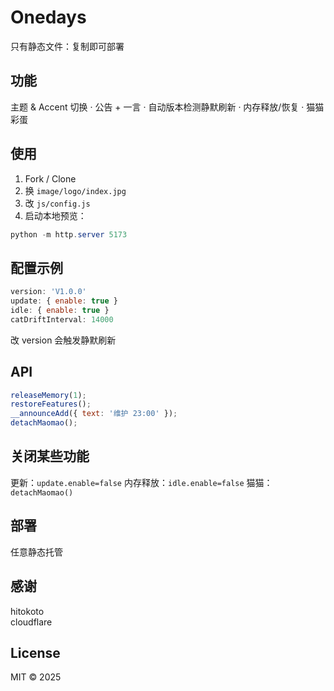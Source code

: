 # Onedays

只有静态文件：复制即可部署

## 功能

主题 & Accent 切换 · 公告 + 一言 · 自动版本检测静默刷新 · 内存释放/恢复 · 猫猫彩蛋

## 使用

1. Fork / Clone
2. 换 `image/logo/index.jpg`
3. 改 `js/config.js`
4. 启动本地预览：

```powershell
python -m http.server 5173
```

## 配置示例

```js
version: 'V1.0.0'
update: { enable: true }
idle: { enable: true }
catDriftInterval: 14000
```

改 version 会触发静默刷新

## API

```js
releaseMemory(1);
restoreFeatures();
__announceAdd({ text: '维护 23:00' });
detachMaomao();
```

## 关闭某些功能

更新：`update.enable=false`  内存释放：`idle.enable=false`  猫猫：`detachMaomao()`

## 部署

任意静态托管

## 感谢

hitokoto  
cloudflare  

## License

MIT © 2025
